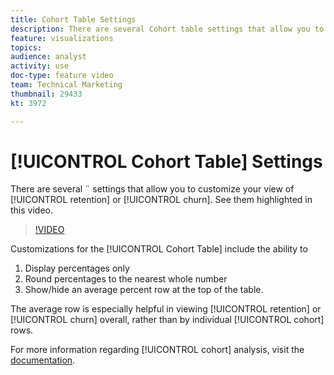 ```yaml
---
title: Cohort Table Settings
description: There are several Cohort table settings that allow you to customize your view of retention or churn. See them highlighted in this video. 
feature: visualizations
topics: 
audience: analyst
activity: use
doc-type: feature video
team: Technical Marketing
thumbnail: 29433
kt: 3972

---
```


# [!UICONTROL Cohort Table] Settings

There are several ¨ settings that allow you to customize your view of [!UICONTROL retention] or [!UICONTROL churn]. See them highlighted in this video.

>[!VIDEO](https://video.tv.adobe.com/v/29433/?quality=12)

Customizations for the [!UICONTROL Cohort Table] include the ability to

1. Display percentages only
1. Round percentages to the nearest whole number
1. Show/hide an average percent row at the top of the table.

The average row is especially helpful in viewing [!UICONTROL retention] or [!UICONTROL churn] overall, rather than by individual [!UICONTROL cohort] rows.

For more information regarding [!UICONTROL cohort] analysis, visit the [documentation](https://docs.adobe.com/help/en/analytics/analyze/analysis-workspace/visualizations/cohort-table/t-cohort.html).
